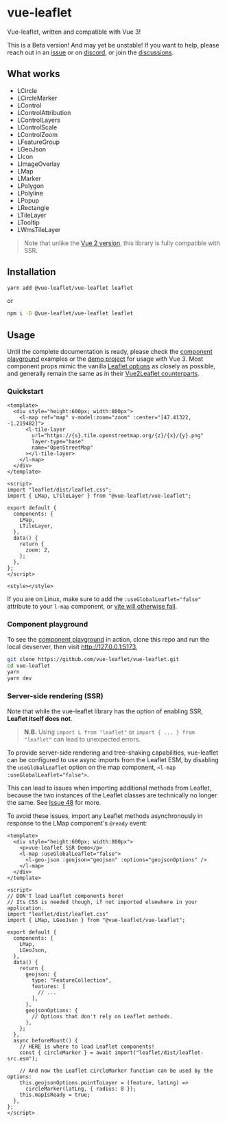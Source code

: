 # vue-leaflet

Vue-leaflet, written and compatible with Vue 3!

This is a Beta version! And may yet be unstable! If you want to help, please reach out in an
[issue](https://github.com/vue-leaflet/vue-leaflet/issues) or on [discord](https://discord.gg/uVZAfUf),
or join the [discussions](https://github.com/vue-leaflet/vue-leaflet/discussions).

## What works

- LCircle
- LCircleMarker
- LControl
- LControlAttribution
- LControlLayers
- LControlScale
- LControlZoom
- LFeatureGroup
- LGeoJson
- LIcon
- LImageOverlay
- LMap
- LMarker
- LPolygon
- LPolyline
- LPopup
- LRectangle
- LTileLayer
- LTooltip
- LWmsTileLayer

> Note that unlike the [Vue 2 version](https://github.com/vue-leaflet/Vue2Leaflet), this library is fully compatible with SSR.

## Installation

```bash
yarn add @vue-leaflet/vue-leaflet leaflet
```

or

```bash
npm i -D @vue-leaflet/vue-leaflet leaflet
```

## Usage

Until the complete documentation is ready, please check the
[component playground](https://github.com/vue-leaflet/vue-leaflet/tree/master/src/playground/views) examples or the
[demo project](https://github.com/vue-leaflet/vue3-demo-project/blob/master/src/App.vue) for usage with Vue 3.
Most component props mimic the vanilla [Leaflet options](https://leafletjs.com/reference-1.7.1.html) as closely as
possible, and generally remain the same as in their [Vue2Leaflet counterparts](https://vue2-leaflet.netlify.app/components/).

### Quickstart

```vue
<template>
  <div style="height:600px; width:800px">
    <l-map ref="map" v-model:zoom="zoom" :center="[47.41322, -1.219482]">
      <l-tile-layer
        url="https://{s}.tile.openstreetmap.org/{z}/{x}/{y}.png"
        layer-type="base"
        name="OpenStreetMap"
      ></l-tile-layer>
    </l-map>
  </div>
</template>

<script>
import "leaflet/dist/leaflet.css";
import { LMap, LTileLayer } from "@vue-leaflet/vue-leaflet";

export default {
  components: {
    LMap,
    LTileLayer,
  },
  data() {
    return {
      zoom: 2,
    };
  },
};
</script>

<style></style>
```

If you are on Linux, make sure to add the `:useGlobalLeaflet="false"` attribute to your `l-map` component, or
[vite will otherwise fail](https://github.com/vue-leaflet/vue-leaflet/issues/339).

### Component playground

To see the [component playground](https://github.com/vue-leaflet/vue-leaflet/tree/master/src/playground/views) in action,
clone this repo and run the local devserver, then visit http://127.0.0.1:5173,
```bash
git clone https://github.com/vue-leaflet/vue-leaflet.git
cd vue-leaflet
yarn
yarn dev
```

### Server-side rendering (SSR)

Note that while the vue-leaflet library has the option of enabling SSR, **Leaflet itself does not**.

> **N.B.** Using `import L from "leaflet"` or `import { ... } from "leaflet"` can lead to unexpected errors.

To provide server-side rendering and tree-shaking capabilities, vue-leaflet can be configured to use async imports from the
Leaflet ESM, by disabling the `useGlobalLeaflet` option on the map component, `<l-map :useGlobalLeaflet="false">`.

This can lead to issues when importing additional methods from Leaflet, because the two instances of the Leaflet
classes are technically no longer the same. See [Issue 48](https://github.com/vue-leaflet/vue-leaflet/issues/48) for more.

To avoid these issues, import any Leaflet methods asynchronously in response to the LMap component's `@ready` event:
```vue
<template>
  <div style="height:600px; width:800px">
    <p>vue-leaflet SSR Demo</p>
    <l-map :useGlobalLeaflet="false">
      <l-geo-json :geojson="geojson" :options="geojsonOptions" />
    </l-map>
  </div>
</template>

<script>
// DON'T load Leaflet components here!
// Its CSS is needed though, if not imported elsewhere in your application.
import "leaflet/dist/leaflet.css"
import { LMap, LGeoJson } from "@vue-leaflet/vue-leaflet";

export default {
  components: {
    LMap,
    LGeoJson,
  },
  data() {
    return {
      geojson: {
        type: "FeatureCollection",
        features: [
          // ...
        ],
      },
      geojsonOptions: {
        // Options that don't rely on Leaflet methods.
      },
    };
  },
  async beforeMount() {
    // HERE is where to load Leaflet components!
    const { circleMarker } = await import("leaflet/dist/leaflet-src.esm");

    // And now the Leaflet circleMarker function can be used by the options:
    this.geojsonOptions.pointToLayer = (feature, latLng) =>
      circleMarker(latLng, { radius: 8 });
    this.mapIsReady = true;
  },
};
</script>
```
